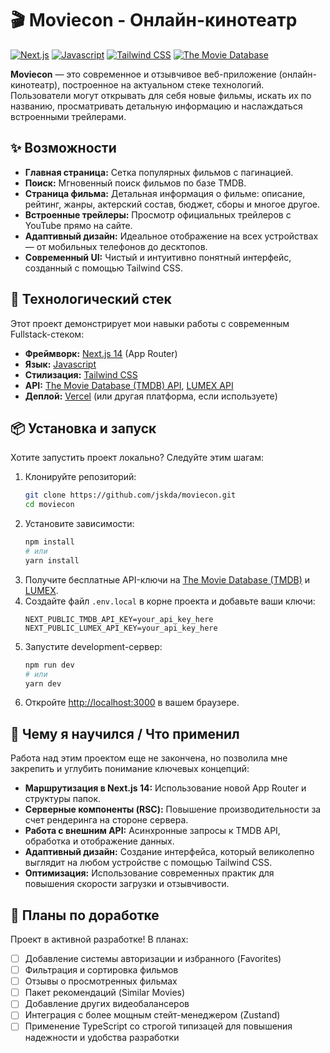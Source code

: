 # 🎬 Moviecon - Онлайн-кинотеатр

[![Next.js](https://img.shields.io/badge/Next.js-14.0.4-000000?logo=next.js&logoColor=white)](https://nextjs.org/)
[![Javascript](https://img.shields.io/badge/JavaScript-F7DF1E?logo=JavaScript&logoColor=000&style=flat-square)](https://www.javascript.com/)
[![Tailwind CSS](https://img.shields.io/badge/Tailwind_CSS-3.3.6-%2338B2AC?logo=tailwind-css)](https://tailwindcss.com/)
[![The Movie Database](https://img.shields.io/badge/TMDB-API-%2301B4E4?logo=the-movie-database)](https://www.themoviedb.org/)

**Moviecon** — это современное и отзывчивое веб-приложение (онлайн-кинотеатр), построенное на актуальном стеке технологий. Пользователи могут открывать для себя новые фильмы, искать их по названию, просматривать детальную информацию и наслаждаться встроенными трейлерами.

## ✨ Возможности

*   **Главная страница:** Сетка популярных фильмов с пагинацией.
*   **Поиск:** Мгновенный поиск фильмов по базе TMDB.
*   **Страница фильма:** Детальная информация о фильме: описание, рейтинг, жанры, актерский состав, бюджет, сборы и многое другое.
*   **Встроенные трейлеры:** Просмотр официальных трейлеров с YouTube прямо на сайте.
*   **Адаптивный дизайн:** Идеальное отображение на всех устройствах — от мобильных телефонов до десктопов.
*   **Современный UI:** Чистый и интуитивно понятный интерфейс, созданный с помощью Tailwind CSS.

## 🚀 Технологический стек

Этот проект демонстрирует мои навыки работы с современным Fullstack-стеком:

*   **Фреймворк:** [Next.js 14](https://nextjs.org/) (App Router)
*   **Язык:** [Javascript](https://www.javascript.com/)
*   **Стилизация:** [Tailwind CSS](https://tailwindcss.com/)
*   **API:** [The Movie Database (TMDB) API](https://www.themoviedb.org/documentation/api), [LUMEX API](https://portal.lumex.host)
*   **Деплой:** [Vercel](https://vercel.com/) (или другая платформа, если используете)

## 📦 Установка и запуск

Хотите запустить проект локально? Следуйте этим шагам:

1.  Клонируйте репозиторий:
    ```bash
    git clone https://github.com/jskda/moviecon.git
    cd moviecon
    ```
2.  Установите зависимости:
    ```bash
    npm install
    # или
    yarn install
    ```
3.  Получите бесплатные API-ключи на [The Movie Database (TMDB)](https://www.themoviedb.org/settings/api) и [LUMEX](https://portal.lumex.host/user).
4.  Создайте файл `.env.local` в корне проекта и добавьте ваши ключи:
    ```env
    NEXT_PUBLIC_TMDB_API_KEY=your_api_key_here
    NEXT_PUBLIC_LUMEX_API_KEY=your_api_key_here
    ```
5.  Запустите development-сервер:
    ```bash
    npm run dev
    # или
    yarn dev
    ```
6.  Откройте [http://localhost:3000](http://localhost:3000) в вашем браузере.

## 🎯 Чему я научился / Что применил

Работа над этим проектом еще не закончена, но позволила мне закрепить и углубить понимание ключевых концепций:

*   **Маршрутизация в Next.js 14:** Использование новой App Router и структуры папок.
*   **Серверные компоненты (RSC):** Повышение производительности за счет рендеринга на стороне сервера.
*   **Работа с внешним API:** Асинхронные запросы к TMDB API, обработка и отображение данных.
*   **Адаптивный дизайн:** Создание интерфейса, который великолепно выглядит на любом устройстве с помощью Tailwind CSS.
*   **Оптимизация:** Использование современных практик для повышения скорости загрузки и отзывчивости.

## 🔮 Планы по доработке

Проект в активной разработке! В планах:
*   [ ] Добавление системы авторизации и избранного (Favorites)
*   [ ] Фильтрация и сортировка фильмов
*   [ ] Отзывы о просмотренных фильмах
*   [ ] Пакет рекомендаций (Similar Movies)
*   [ ] Добавление других видеобалансеров
*   [ ] Интеграция с более мощным стейт-менеджером (Zustand)
*   [ ] Применение TypeScript со строгой типизацей для повышения надежности и удобства разработки

